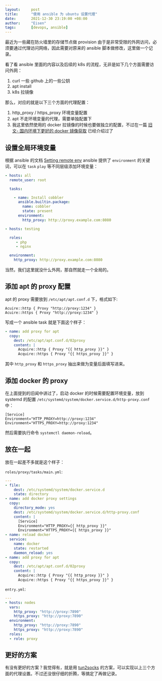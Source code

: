 ```yaml
---
layout:     post
title:      "使用 ansible 为 ubuntu 设置代理"
date:       2021-12-30 23:19:00 +08:00
author:     "Eisen"
tags:       [devops, ansible]
---
```


最近为一些藏在防火墙里的存储节点做 provision 由于是非常受限的外网访问，必须要通过代理访问网络，因此需要对原来的 ansible 脚本做修改，这里做一个记录。

看了看 ansible 里面的内容以及后续的 k8s 的流程，无非是如下几个方面需要访问外网：

1. curl 一些 github 上的一些公钥
2. apt install
3. k8s 拉镜像

那么，对应的就是以下三个方面的代理配置：

1. http_proxy / https_proxy 环境变量配置
2. apt 不走环境变量的代理，需要单独配置下
3. 我这里依然使用的 docker 拉镜像的时候也要做独立的配置，不过在一篇 [旧文- 国内环境下更好的 docker 镜像获取](/docker-accelerate) 已经介绍过了

## 设置全局环境变量

根据 ansible 的文档 [Setting remote env](https://docs.ansible.com/ansible/latest/user_guide/playbooks_environment.html) ansible 提供了 `environment` 的关键词，可以在 `task` `play` 等不同层级添加环境变量：

```yaml
- hosts: all
  remote_user: root

  tasks:

    - name: Install cobbler
      ansible.builtin.package:
        name: cobbler
        state: present
      environment:
        http_proxy: http://proxy.example.com:8080
```

```yaml
- hosts: testing

  roles:
     - php
     - nginx

  environment:
    http_proxy: http://proxy.example.com:8080
```

当然，我们这里就没什么外网，那自然就走一个全局的。


## 添加 apt 的 proxy 配置

apt 的 proxy 需要放到 `/etc/apt/apt.conf.d` 下，格式如下:

```
Acuire::http { Proxy "http://proxy:1234" }
Acuire::https { Proxy "http://proxy:1234" }
```

写成一个 ansible task 就是下面这个样子：

```yaml
- name: add proxy for apt
  copy:
    dest: /etc/apt/apt.conf.d/02proxy
    content: |
      Acquire::http { Proxy "{{ http_proxy }}" }
      Acquire::https { Proxy "{{ https_proxy }}" }
```

其中 `http_proxy` 和 `https_proxy` 抽出来做为变量后面填写进来。

## 添加 docker 的 proxy

在上面提到的旧闻中讲过了，启动 docker 的时候需要配置环境变量，放到 systemd 的配置 `/etc/systemd/system/docker.service.d/http-proxy.conf` 中：


```
[Service]
Environment="HTTP_PROXY=http://proxy:1234"
Environment="HTTPS_PROXY=http://proxy:1234"
```

然后需要执行命令 `systemctl daemon-reload`。

## 放在一起

放在一起差不多就是这个样子：

`roles/proxy/tasks/main.yml`:

```yaml
---
- file:
    dest: /etc/systemd/system/docker.service.d
    state: directory
- name: add docker proxy settings
  copy:
    directory_mode: yes
    dest: /etc/systemd/system/docker.service.d/http-proxy.conf
    content: |
      [Service]
      Environment="HTTP_PROXY={{ http_proxy }}"
      Environment="HTTPS_PROXY={{ https_proxy }}"
- name: reload docker
  service:
    name: docker
    state: restarted
    daemon_reload: yes
- name: add proxy for apt
  copy:
    dest: /etc/apt/apt.conf.d/02proxy
    content: |
      Acquire::http { Proxy "{{ http_proxy }}" }
      Acquire::https { Proxy "{{ https_proxy }}" }
```

`entry.yml`:

```yaml
---
- hosts: nodes
  vars:
    http_proxy: "http://proxy:7890"
    https_proxy: "http://proxy:7890"
  environment:
    http_proxy: "http://proxy:7890"
    https_proxy: "http://proxy:7890"
  roles:
  - role: proxy
```

## 更好的方案

有没有更好的方案？我觉得有，就是用 [tun2socks](https://github.com/xjasonlyu/tun2socks/) 的方案，可以实现以上三个方面的代理设置。不过还没很仔细的折腾，等搞定了再做记录。
